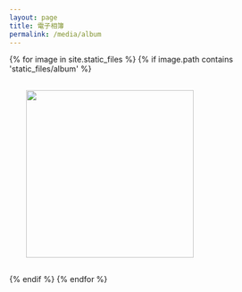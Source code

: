 ```yaml
---
layout: page
title: 電子相簿
permalink: /media/album
---
```


<div class="row">
{% for image in site.static_files %}
{% if image.path contains 'static_files/album' %}
  <div class="col-1-6" style="padding:30px">
    <div class="embed-container">
    <img width="300px" src="{{image.path}}"/>
    </div>
  </div>
{% endif %}
{% endfor %}
</div>
